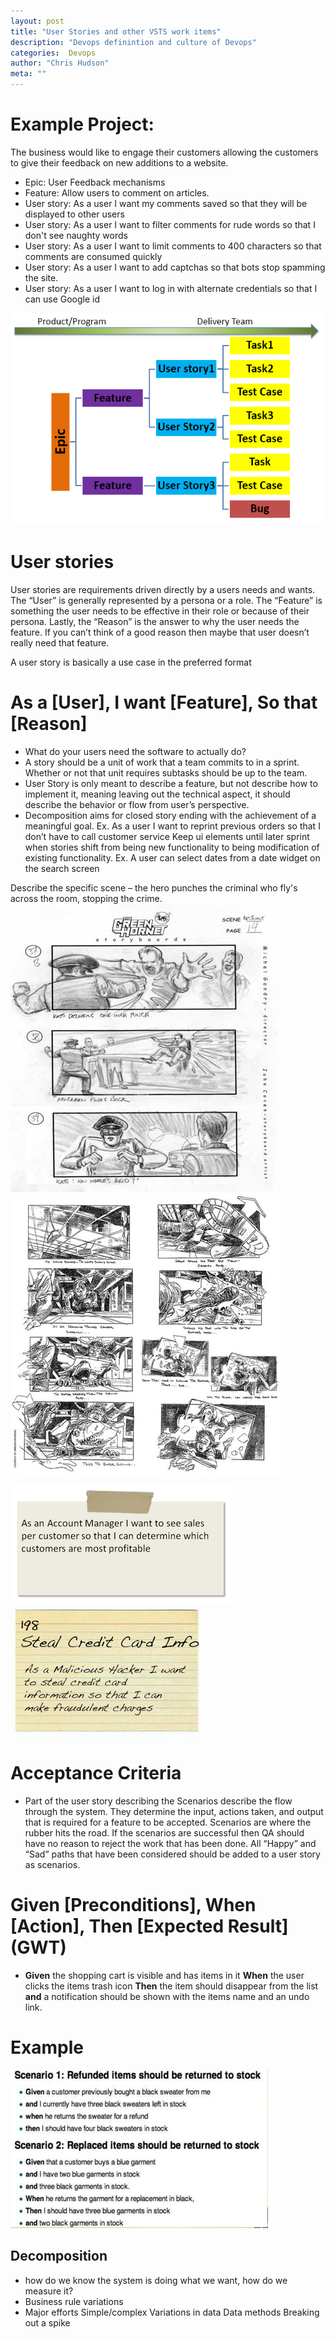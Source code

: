 ```yaml
--- 
layout: post 
title: "User Stories and other VSTS work items" 
description: "Devops definintion and culture of Devops" 
categories:  Devops
author: "Chris Hudson" 
meta: "" 
--- 
```


# Example Project:
The business would like to engage their customers allowing the customers to give their feedback on new additions to a website. 

- Epic: User Feedback mechanisms
- Feature: Allow users to comment on articles.
- User story: As a user I want my comments saved so that they will be displayed to other users
- User story: As a user I want to filter comments for rude words so that I don't see naughty words
- User story: As a user I want to limit comments to 400 characters so that comments are consumed quickly
- User story: As a user I want to add captchas so that bots stop spamming the site.
- User story: As a user I want to log in with alternate credentials so that I can use Google id

![Work Item decomped](WorkItemFlow.png)

# User stories 
User stories are requirements driven directly by a users needs and wants. The “User” is generally represented by a persona or a role. 
The “Feature” is something the user needs to be effective in their role or because of their persona. 
Lastly, the “Reason” is the answer to why the user needs the feature. If you can’t think of a good reason then maybe that user doesn’t really need that feature.

A user story is basically a use case in the preferred format 
# As a [User], I want [Feature], So that [Reason]

- What do your users need the software to actually do? 
- A story should be a unit of work that a team commits to in a sprint. 
Whether or not that unit requires subtasks should be up to the team.
- User Story is only meant to describe a feature, but not describe how to implement it, 
meaning leaving out the technical aspect, it should describe the behavior or flow from user’s perspective.
- Decomposition aims for closed story ending with the achievement of a meaningful goal.
Ex. As a user I want to reprint previous orders so that I don’t have to call customer service
Keep ui elements until later sprint when stories shift from being new functionality to being modification of existing functionality.
	Ex. A user can select dates from a date widget on the search screen

Describe the specific scene – the hero punches the criminal who fly's across the room, stopping the crime.
![GreenHornet User Story 1](/Files/blog/UserStoryGreenHornet1.jpg) ![GreenHornet User Story 2](/Files/blog/UserStoryGreenHornet2.jpg)


![Example User Story](/Files/blog/UserStoryAcctMgr.png) ![Example User Story - Bad guy](UserStoryMaliciousHacker.png)

# Acceptance Criteria 
- Part of the user story describing the Scenarios describe the flow through the system. They determine the input, actions taken, and output that is required for a feature to be accepted. Scenarios are where the rubber hits the road. If the scenarios are successful then QA should have no reason to reject the work that has been done. All “Happy” and “Sad” paths that have been considered should be added to a user story as scenarios. 

# Given [Preconditions], When [Action], Then [Expected Result] (GWT)
- **Given** the shopping cart is visible and has items in it **When** the user clicks the items trash icon 
**Then** the item should disappear from the list **and** a notification should be shown with the items name and an undo link.

# Example
![Given When Then Example](/Files/blog/UserStoryGWT.png)

## Decomposition
- how do we know the system is doing what we want, how do we measure it?
- Business rule variations
- Major efforts
Simple/complex
Variations in data
Data methods
Breaking out a spike
